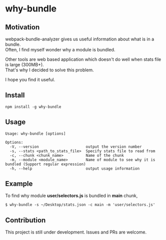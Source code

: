 # why-bundle

## Motivation

webpack-bundle-analyzer gives us useful information about what is in a bundle.  
Often, I find myself wonder why a module is bundled.  

Other tools are web based application which doesn't do well when stats file is large (300MB+).  
That's why I decided to solve this problem.

I hope you find it useful.

## Install

```
npm install -g why-bundle
```

## Usage

```
Usage: why-bundle [options]

Options:
  -V, --version                     output the version number
  -s, --stats <path_to_stats_file>  Specify stats file to read from
  -c, --chunk <chunk_name>          Name of the chunk
  -m, --module <module_name>        Name of module to see why it is bundled (Support regular expression)
  -h, --help                        output usage information
```

## Example

To find why module **user/selectors.js** is bundled in **main** chunk,
```
$ why-bundle -s ~/Desktop/stats.json -c main -m 'user/selectors.js'
```

## Contribution

This project is still under development. Issues and PRs are welcome.
